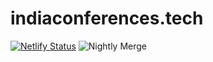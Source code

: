 # indiaconferences.tech

[![Netlify Status](https://api.netlify.com/api/v1/badges/a2da8418-5063-4e50-a28e-ae1b36d2fe6d/deploy-status)](https://app.netlify.com/sites/indiaconferences/deploys)
![Nightly Merge](https://github.com/indiaconferences/indiaconferences.tech/workflows/Nightly%20Merge/badge.svg)
